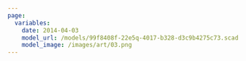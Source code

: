 ```yaml
---
page:
  variables:
    date: 2014-04-03
    model_url: /models/99f8408f-22e5q-4017-b328-d3c9b4275c73.scad
    model_image: /images/art/03.png
---
```


